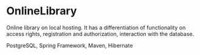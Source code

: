# OnlineLibrary
Online library on local hosting. It has a differentiation of functionality on access rights, registration and authorization, interaction with the database. 

PostgreSQL, Spring Framework, Maven, Hibernate

